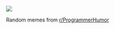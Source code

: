 ![](https://preview.redd.it/cq8qmltkb6ae1.png?width=640&crop=smart&auto=webp&s=e6aa6529d12499894b2dd9e99f4affd77e86a266)

 Random memes from [r/ProgrammerHumor](https://www.reddit.com/r/ProgrammerHumor/)
